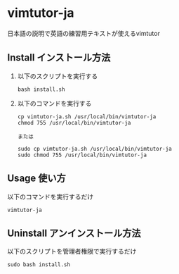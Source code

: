 # vimtutor-ja
日本語の説明で英語の練習用テキストが使えるvimtutor

## Install インストール方法
1. 以下のスクリプトを実行する

       bash install.sh

1. 以下のコマンドを実行する


       cp vimtutor-ja.sh /usr/local/bin/vimtutor-ja
       chmod 755 /usr/local/bin/vimtutor-ja

       または

       sudo cp vimtutor-ja.sh /usr/local/bin/vimtutor-ja
       sudo chmod 755 /usr/local/bin/vimtutor-ja

## Usage 使い方
以下のコマンドを実行するだけ

    vimtutor-ja

## Uninstall アンインストール方法
以下のスクリプトを管理者権限で実行するだけ

    sudo bash install.sh
